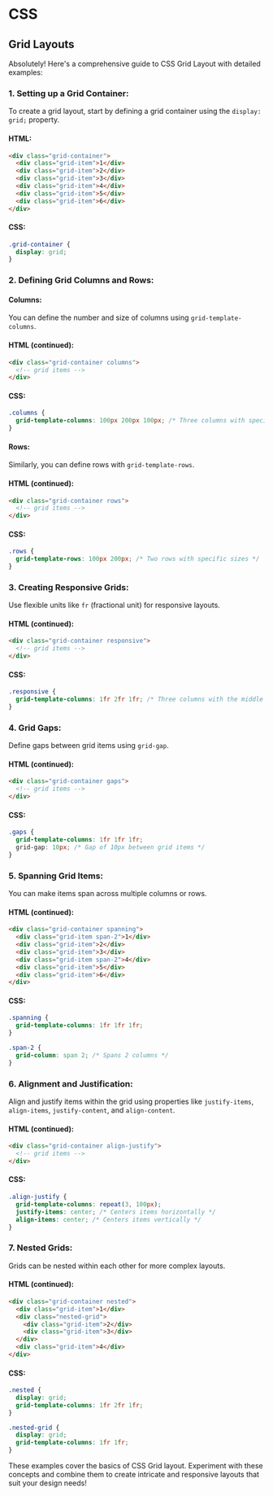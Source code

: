 # CSS
## Grid Layouts
Absolutely! Here's a comprehensive guide to CSS Grid Layout with detailed examples:

### 1. **Setting up a Grid Container:**

To create a grid layout, start by defining a grid container using the `display: grid;` property.

#### HTML:
```html
<div class="grid-container">
  <div class="grid-item">1</div>
  <div class="grid-item">2</div>
  <div class="grid-item">3</div>
  <div class="grid-item">4</div>
  <div class="grid-item">5</div>
  <div class="grid-item">6</div>
</div>
```

#### CSS:
```css
.grid-container {
  display: grid;
}
```

### 2. **Defining Grid Columns and Rows:**

#### Columns:
You can define the number and size of columns using `grid-template-columns`.

#### HTML (continued):
```html
<div class="grid-container columns">
  <!-- grid items -->
</div>
```

#### CSS:
```css
.columns {
  grid-template-columns: 100px 200px 100px; /* Three columns with specific sizes */
}
```

#### Rows:
Similarly, you can define rows with `grid-template-rows`.

#### HTML (continued):
```html
<div class="grid-container rows">
  <!-- grid items -->
</div>
```

#### CSS:
```css
.rows {
  grid-template-rows: 100px 200px; /* Two rows with specific sizes */
}
```

### 3. **Creating Responsive Grids:**

Use flexible units like `fr` (fractional unit) for responsive layouts.

#### HTML (continued):
```html
<div class="grid-container responsive">
  <!-- grid items -->
</div>
```

#### CSS:
```css
.responsive {
  grid-template-columns: 1fr 2fr 1fr; /* Three columns with the middle one taking up more space */
}
```

### 4. **Grid Gaps:**

Define gaps between grid items using `grid-gap`.

#### HTML (continued):
```html
<div class="grid-container gaps">
  <!-- grid items -->
</div>
```

#### CSS:
```css
.gaps {
  grid-template-columns: 1fr 1fr 1fr;
  grid-gap: 10px; /* Gap of 10px between grid items */
}
```

### 5. **Spanning Grid Items:**

You can make items span across multiple columns or rows.

#### HTML (continued):
```html
<div class="grid-container spanning">
  <div class="grid-item span-2">1</div>
  <div class="grid-item">2</div>
  <div class="grid-item">3</div>
  <div class="grid-item span-2">4</div>
  <div class="grid-item">5</div>
  <div class="grid-item">6</div>
</div>
```

#### CSS:
```css
.spanning {
  grid-template-columns: 1fr 1fr 1fr;
}

.span-2 {
  grid-column: span 2; /* Spans 2 columns */
}
```

### 6. **Alignment and Justification:**

Align and justify items within the grid using properties like `justify-items`, `align-items`, `justify-content`, and `align-content`.

#### HTML (continued):
```html
<div class="grid-container align-justify">
  <!-- grid items -->
</div>
```

#### CSS:
```css
.align-justify {
  grid-template-columns: repeat(3, 100px);
  justify-items: center; /* Centers items horizontally */
  align-items: center; /* Centers items vertically */
}
```

### 7. **Nested Grids:**

Grids can be nested within each other for more complex layouts.

#### HTML (continued):
```html
<div class="grid-container nested">
  <div class="grid-item">1</div>
  <div class="nested-grid">
    <div class="grid-item">2</div>
    <div class="grid-item">3</div>
  </div>
  <div class="grid-item">4</div>
</div>
```

#### CSS:
```css
.nested {
  display: grid;
  grid-template-columns: 1fr 2fr 1fr;
}

.nested-grid {
  display: grid;
  grid-template-columns: 1fr 1fr;
}
```

These examples cover the basics of CSS Grid layout. Experiment with these concepts and combine them to create intricate and responsive layouts that suit your design needs!